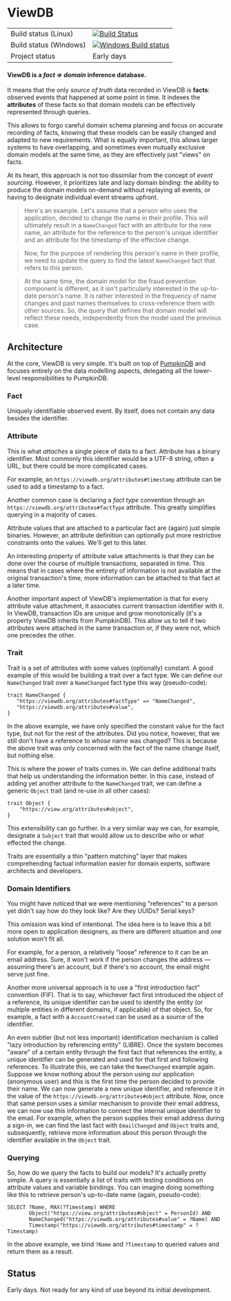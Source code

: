 #  ViewDB

| | |
|-|-|
| Build status (Linux) | [![Build Status](https://travis-ci.org/ViewDB/ViewDB.svg?branch=master)](https://travis-ci.org/ViewDB/ViewDB) |
| Build status (Windows) | [![Windows Build status](https://ci.appveyor.com/api/projects/status/fx5p8is4ajjkgg1y?svg=true)](https://ci.appveyor.com/project/yrashk/viewdb) |
| Project status | Early days |

#### ViewDB is a *fact ⇒ domain* inference database.

It means that the only *source of truth* data recorded in ViewDB is 
**facts**: observed events that happened at some point in time. It
indexes the **attributes** of these facts so that domain models can
be effectively represented through queries.

This allows to forgo careful domain schema planning and focus on
accurate recording of facts, knowing that these models can be easily
changed and adapted to new requirements. What is equally important,
this allows larger systems to have overlapping, and sometimes even
mutually exclusive domain models at the same time, as they are effectively 
just "views" on facts.

At its heart, this approach is not too dissimilar from the concept of 
*event sourcing*. However, it prioritizes late and lazy domain binding:
the ability to produce the domain models on-demand without replaying all
events, or having to designate individual event streams upfront.

> Here's an example. Let's assume that a person who uses the application,
> decided to change the name in their profile. This will ultimately result
> in a `NameChanged` fact with an attribute for the new name, an attribute
> for the reference to the person's unique identifier and an attribute
> for the timestamp of the effective change.

> Now, for the purpose of rendering this person's name in their profile,
> we need to update the query to find the latest `NameChanged` fact that refers
> to this person.

> At the same time, the domain model for the fraud prevention component
> is different, as it isn't particularly interested in the up-to-date person's
> name. It is rather interested in the frequency of name changes and past names
> themselves to cross-reference them with other sources. So, the query that
> defines that domain model will reflect these needs, independently from the model
> used the previous case.

## Architecture

At the core, ViewDB is very simple. It's built on top of
[PumpkinDB](http://pumpkindb.org) and focuses entirely on the data modelling
aspects, delegating all the lower-level responsibilities to PumpkinDB.

### Fact

Uniquely identifiable observed event. By itself, does not contain any data
besides the identifier.

### Attribute

This is what *attaches* a single piece of data to a fact. Attribute has a
binary identifier. Most commonly this identifier would be a UTF-8 string,
often a URL, but there could be more complicated cases. 

For example, an `https://viewdb.org/attributes#timestamp` attribute can
be used to add a timestamp to a fact. 

Another common case is declaring a *fact type* convention through an
`https://viewdb.org/attributes#factType` attribute. This greatly simplifies
querying in a majority of cases.

Attribute values that are attached to a particular fact are (again) just
simple binaries. However, an attribute definition can optionally put more
restrictive constraints onto the values. We'll get to this later.

An interesting property of attribute value attachments is that they can be
done over the course of multiple transactions, separated in time. This means
that in cases where the entirety of information is not available at the original
transaction's time, more information can be attached to that fact at a later
time.

Another important aspect of ViewDB's implementation is that for every attribute
value attachment, it associates current transaction identifier with it. In ViewDB,
transaction IDs are unique and grow monotonically (it's a property ViewDB
inherits from PumpkinDB). This allow us to tell if two attributes were attached
in the same transaction or, if they were not, which one precedes the other.

### Trait

Trait is a set of attributes with some values (optionally) constant. A good
example of this would be building a trait over a fact type. We can define our 
`NameChanged` trait over a `NameChanged` fact type this way (pseudo-code):

```
trait NameChanged {
   "https://viewdb.org/attributes#factType" => "NameChanged",
   "https://viewdb.org/attributes#value",
}
```

In the above example, we have only specified the constant value for the fact
type, but not for the rest of the attributes. Did you notice, however, that we
still don't have a reference to *whose* name was changed? This is because the above
trait was only concerned with the fact of the name change itself, but nothing else. 

This is where the power of traits comes in. We can define additional traits that
help us understanding the information better. In this case, instead of adding yet
another attribute to the `NameChanged` trait, we can define a generic `Object` trait 
(and re-use in all other cases):

```
trait Object {
    "https://view.org/attributes#object",
}
```

This extensibility can go further. In a very similar way we can, for example, 
designate a `Subject` trait that would allow us to describe *who* or *what* 
effected the change.

Traits are essentially a thin "pattern matching" layer that makes comprehending
factual information easier for domain experts, software architects and
developers.

### Domain Identifiers

You might have noticed that we were mentioning "references" to a person yet
didn't say how do they look like? Are they UUIDs? Serial keys? 

This omission was kind of intentional. The idea here is to leave this a bit
more open to application designers, as there are different situation and one
solution won't fit all.

For example, for a person, a relatively "loose" reference to it can be an email
address. Sure, it won't work if the person changes the address — assuming there's
an account, but if there's no account, the email might serve just fine. 

Another more universal approach is to use a "first introduction fact" convention
(FIF). That is to say, whichever fact first introduced the object of a reference,
its unique identifier can be used to identify the entity (or multiple entities in
different domains, if applicable) of that object. So, for example, a fact with a 
`AccountCreated` can be used as a source of the identifier. 

An even subtler (but not less important) identification mechanism is called 
"lazy introduction by referencing entity" (LIBRE). Once the system becomes "aware"
of a certain entity through the first fact that references the entity, a unique
identifier can be generated and used for that first and following references.
To illustrate this, we can take the `NameChanged` example again. Suppose we know
nothing about the person using our application (anonymous user) and this is the
first time the person decided to provide their name. We can now generate a new unique
identifier, and reference it in the value of the `https://viewdb.org/attributes#object`
attribute. Now, once that same person uses a similar mechanism to provide their email
address, we can now use this information to connect the internal unique identifier to
the email. For example, when the person supplies their email address during a sign-in,
we can find the last fact with `EmailChanged` and `Object` traits and, subsequently,
retrieve more information about this person through the identifier available in the
`Object` trait.

### Querying

So, how do we query the facts to build our models? It's actually pretty simple. A query
is essentially a list of traits with testing conditions on attribute values and variable
bindings. You can imagine doing something like this to retrieve person's up-to-date name
(again, pseudo-code):

```
SELECT ?Name, MAX(?Timestamp) WHERE
       Object("https://view.org/attributes#object" = PersonId) AND 
       NameChanged("https://viewdb.org/attributes#value" = ?Name) AND
       Timestamp("https://viewdb.org/attributes#timestamp" = ?Timestamp) 
```

In the above example, we bind `?Name` and `?Timestamp` to queried values and return them
as a result.

## Status

Early days. Not ready for any kind of use beyond its initial development.
